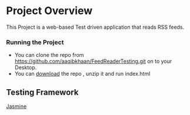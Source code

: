 # Project Overview
This Project is a web-based Test driven application that reads RSS feeds. 

### Running the Project
* You can clone the repo from https://github.com/aaqibkhaan/FeedReaderTesting.git on to your Desktop.
* You can [download]( https://github.com/aaqibkhaan/FeedReaderTesting/archive/master.zip) the repo , unzip it and run index.html

## Testing Framework
[Jasmine](http://jasmine.github.io/)
